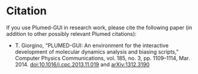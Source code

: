 Citation
========

If you use Plumed-GUI in research work, please cite the following paper
(in addition to other possibly relevant Plumed citations):

-  T. Giorgino, “PLUMED-GUI: An environment for the interactive
   development of molecular dynamics analysis and biasing scripts,”
   Computer Physics Communications, vol. 185, no. 3, pp. 1109–1114,
   Mar. 2014. [doi:10.1016/j.cpc.2013.11.019](http://dx.doi.org/10.1016/j.cpc.2013.11.019) and 
   [arXiv:1312.3190](https://arxiv.org/abs/1312.3190)


